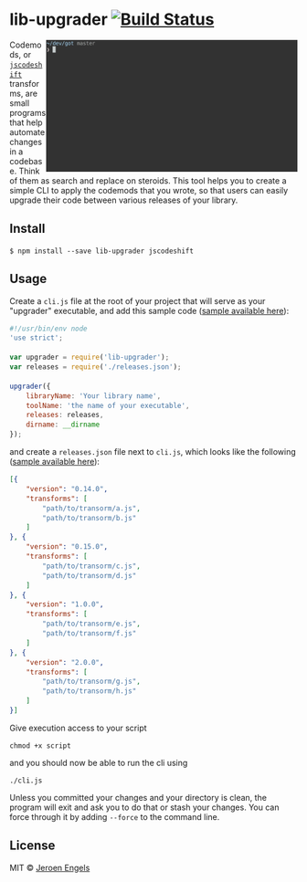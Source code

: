 # lib-upgrader [![Build Status](https://travis-ci.org/jfmengels/lib-upgrader.svg?branch=master)](https://travis-ci.org/jfmengels/lib-upgrader)

<img src="screenshot.gif" width="440" align="right">

Codemods, or [`jscodeshift`](https://github.com/facebook/jscodeshift) transforms, are small programs that help automate changes in a codebase. Think of them as search and replace on steroids. This tool helps you to create a simple CLI to apply the codemods that you wrote, so that users can easily upgrade their code between various releases of your library.

## Install

```
$ npm install --save lib-upgrader jscodeshift
```


## Usage

Create a `cli.js` file at the root of your project that will serve as your "upgrader" executable, and add this sample code ([sample available here](sample/cli.js)):

```js
#!/usr/bin/env node
'use strict';

var upgrader = require('lib-upgrader');
var releases = require('./releases.json');

upgrader({
	libraryName: 'Your library name',
	toolName: 'the name of your executable',
	releases: releases,
	dirname: __dirname
});
```

and create a `releases.json` file next to `cli.js`, which looks like the following ([sample available here](sample/releases.json)):

```json
[{
	"version": "0.14.0",
	"transforms": [
		"path/to/transorm/a.js",
		"path/to/transorm/b.js"
	]
}, {
	"version": "0.15.0",
	"transforms": [
		"path/to/transorm/c.js",
		"path/to/transorm/d.js"
	]
}, {
	"version": "1.0.0",
	"transforms": [
		"path/to/transorm/e.js",
		"path/to/transorm/f.js"
	]
}, {
	"version": "2.0.0",
	"transforms": [
		"path/to/transorm/g.js",
		"path/to/transorm/h.js"
	]
}]
```

Give execution access to your script
```
chmod +x script
```
and you should now be able to run the cli using
```
./cli.js
```

Unless you committed your changes and your directory is clean, the program will exit and ask you to do that or stash your changes. You can force through it by adding `--force` to the command line.

## License

MIT © [Jeroen Engels](http://github.com/jfmengels)
